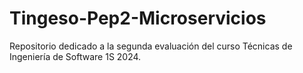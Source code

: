 # Tingeso-Pep2-Microservicios
Repositorio dedicado a la segunda evaluación del curso Técnicas de Ingeniería de Software 1S 2024.
